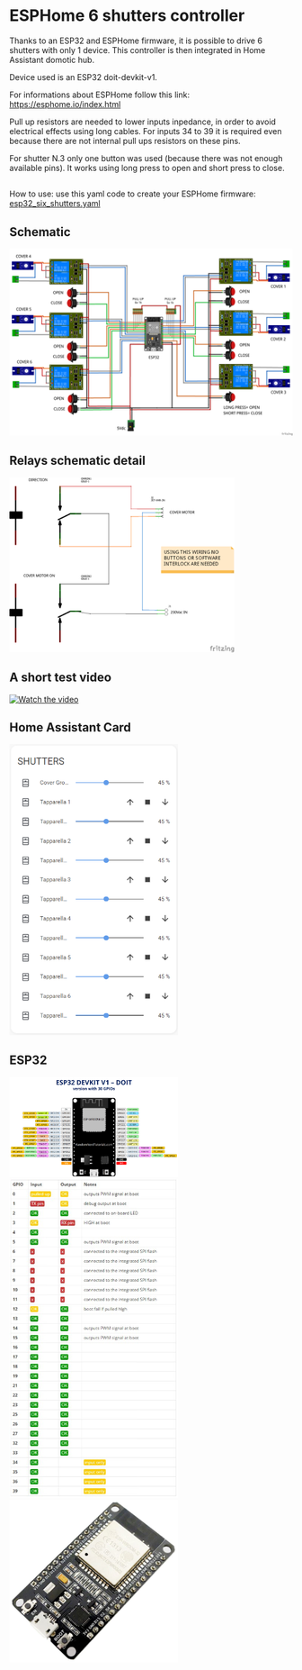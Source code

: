 # ESPHome 6 shutters controller

Thanks to an ESP32 and ESPHome firmware, it is possible to drive 6 shutters with only 1 device. This controller is then integrated in Home Assistant domotic hub.

Device used is an ESP32 doit-devkit-v1.

For informations about ESPHome follow this link: https://esphome.io/index.html

Pull up resistors are needed to lower inputs inpedance, in order to avoid electrical effects using long cables. For inputs 34 to 39 it is required even because there are not internal pull ups resistors on these pins.

For shutter N.3 only one button was used (because there was not enough available pins). It works using long press to open and short press to close.
##
How to use: use this yaml code to create your ESPHome firmware: [esp32_six_shutters.yaml](https://github.com/Gio-dot/Six-shutters-ESP32-controller/blob/master/esp32_six_shutters.yaml)
## Schematic
![Schematic](https://github.com/Gio-dot/Six-shutters-ESP32-controller/blob/master/img/ESP32-ESPhome-SHUTTERS_bb.png)

## Relays schematic detail
<img src="https://github.com/Gio-dot/Six-shutters-ESP32-controller/blob/master/img/ESP32-ESPhome-shutters%20relays_schem.png" width="400">

## A short test video
[![Watch the video](https://i9.ytimg.com/vi/tXZTDXVnUaA/mq2.jpg?sqp=CNmq1vQF&rs=AOn4CLDL7M_q2f9vk05kiKEQYxylnUY5xw)](https://youtu.be/tXZTDXVnUaA)

## Home Assistant Card
<img src="https://github.com/Gio-dot/Six-shutters-ESP32-controller/blob/master/img/2020-04-14%2015_17_17-Panoramica%20-%20Home%20Assistant.png" width="300">

## ESP32 
<img src="https://github.com/Gio-dot/Six-shutters-ESP32-controller/blob/master/img/ESP32-DOIT-DEVKIT-V1-Board-Pinout-30-GPIOs-Copy.png" width="300">
<img src="https://github.com/Gio-dot/Six-shutters-ESP32-controller/blob/master/img/ESP32%20IO.jpg" width="300">
<img src="https://github.com/Gio-dot/Six-shutters-ESP32-controller/blob/master/img/2020-04-14%2014_53_35-SeeKool%20ESP8266%20ESP32%20ESP-32S%20Scheda%20di%20Sviluppo%20per%20Arduino%2C%202.4GHz%20WiFi%20%2B%20Blue.png" width="300">
